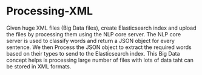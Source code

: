 # Processing-XML
Given huge XML files (Big Data files), create Elasticsearch index and upload the files by processing them using the NLP core server. The NLP core server is used to classify words and return a JSON object for every sentence. We then Process the JSON object to extract the required words based on their types to send to the Elasticsearch index. This Big Data concept helps is processing large number of files with lots of data taht can be stored in XML formats.
